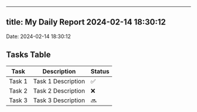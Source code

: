 
---
title: My Daily Report 2024-02-14 18:30:12
---

Date: 2024-02-14 18:30:12

## Tasks Table

| Task | Description | Status |
|------|-------------|--------|
| Task 1 | Task 1 Description | ✅ |
| Task 2 | Task 2 Description | ❌ |
| Task 3 | Task 3 Description | 🔜 |
